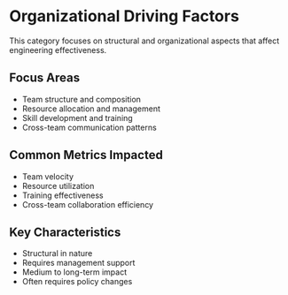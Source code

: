 # Organizational Driving Factors

This category focuses on structural and organizational aspects that affect engineering effectiveness.

## Focus Areas
- Team structure and composition
- Resource allocation and management
- Skill development and training
- Cross-team communication patterns

## Common Metrics Impacted
- Team velocity
- Resource utilization
- Training effectiveness
- Cross-team collaboration efficiency

## Key Characteristics
- Structural in nature
- Requires management support
- Medium to long-term impact
- Often requires policy changes 